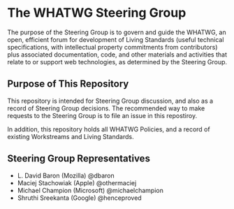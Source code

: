 # The WHATWG Steering Group

The purpose of the Steering Group is to govern and guide the WHATWG, an open, efficient forum for
development of Living Standards (useful technical specifications, with intellectual property
commitments from contributors) plus associated documentation, code, and other
materials and activities that relate to or support web technologies, as determined by the Steering
Group.

## Purpose of This Repository

This repository is intended for Steering Group discussion, and also as
a record of Steering Group decisions. The recommended way to make
requests to the Steering Group is to file an issue in this repostiroy.

In addition, this repository holds all WHATWG Policies, and a record
of existing Workstreams and Living Standards.

## Steering Group Representatives

* L. David Baron (Mozilla) @dbaron
* Maciej Stachowiak (Apple) @othermaciej
* Michael Champion (Microsoft) @michaelchampion
* Shruthi Sreekanta (Google) @henceproved
